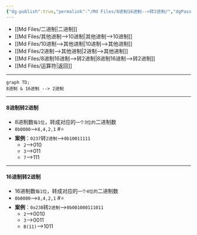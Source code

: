 ```yaml
---
{"dg-publish":true,"permalink":"/Md Files/8进制16进制-->转2进制/","dgPassFrontmatter":true}
---
```


- [[Md Files/二进制\|二进制]]
- [[Md Files/其他进制-->10进制\|其他进制-->10进制]] 
- [[Md Files/10进制-->其他进制\|10进制-->其他进制]]  
- [[Md Files/2进制-->其他进制\|2进制-->其他进制]] 
- [[Md Files/8进制16进制-->转2进制\|8进制16进制-->转2进制]] 
- [[Md Files/运算符\|返回]]  
- ---
```mermaid
graph TD;
8进制 & 16进制 --> 2进制
```
---
#### 8进制转2进制
- 8进制数`每1位`，转成对应的`一个3位的`二进制数
- `0b0000`-->`8,4,2,1` #⭐️ 
- **案例**：`0237`转`2进制`-->`0b10011111`
	- `2`-->010
	- `3`-->011
	- `7`-->111
- --
#### 16进制转2进制
- 16进制数`每1位`，转成对应的`一个4位的`二进制数
- `0b0000`-->`8,4,2,1` #⭐️ 
- **案例**：`0x23B`转`2进制`-->`0b001000111011`
	- `2`-->0010
	- `3`-->0011
	- `B(11)`-->1011